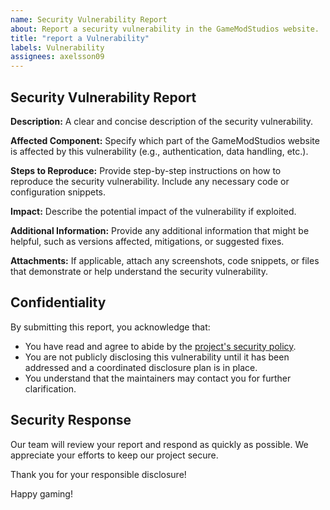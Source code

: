 ```yaml
---
name: Security Vulnerability Report
about: Report a security vulnerability in the GameModStudios website.
title: "report a Vulnerability"
labels: Vulnerability
assignees: axelsson09
---
```


## Security Vulnerability Report

**Description:**
A clear and concise description of the security vulnerability.

**Affected Component:**
Specify which part of the GameModStudios website is affected by this vulnerability (e.g., authentication, data handling, etc.).

**Steps to Reproduce:**
Provide step-by-step instructions on how to reproduce the security vulnerability. Include any necessary code or configuration snippets.

**Impact:**
Describe the potential impact of the vulnerability if exploited.

**Additional Information:**
Provide any additional information that might be helpful, such as versions affected, mitigations, or suggested fixes.

**Attachments:**
If applicable, attach any screenshots, code snippets, or files that demonstrate or help understand the security vulnerability.

## Confidentiality

By submitting this report, you acknowledge that:

- You have read and agree to abide by the [project's security policy](../SECURITY.md).
- You are not publicly disclosing this vulnerability until it has been addressed and a coordinated disclosure plan is in place.
- You understand that the maintainers may contact you for further clarification.

## Security Response

Our team will review your report and respond as quickly as possible. We appreciate your efforts to keep our project secure.

Thank you for your responsible disclosure!

Happy gaming!
